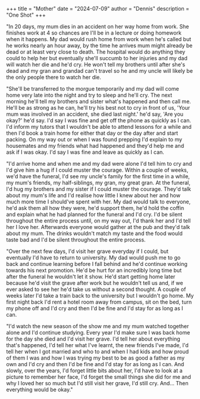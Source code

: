 +++
title = "Mother"
date = "2024-07-09"
author = "Dennis"
description = "One Shot"
+++

"In 20 days, my mum dies in an accident on her way home from work. She finishes work at 4 so chances are I'll be in a lecture or doing homework when it happens. My dad would rush home from work when he's called but he works nearly an hour away, by the time he arrives mum might already be dead or at least very close to death. The hospital would do anything they could to help her but eventually she'll succumb to her injuries and my dad will watch her die and he'd cry. He won't tell my brothers until after she's dead and my gran and grandad can't travel so he and my uncle will likely be the only people there to watch her die.

"She'll be transferred to the morgue temporarily and my dad will come home very late into the night and try to sleep and he'll cry. The next morning he'll tell my brothers and sister what's happened and then call me. He'll be as strong as he can, he'll try his best not to cry in front of us, 'Your mum was involved in an accident, she died last night.' he'd say, 'Are you okay?' he'd say. I'd say I was fine and get off the phone as quickly as I can. I'd inform my tutors that I wouldn't be able to attend lessons for a while and then I'd book a train home for either that day or the day after and start packing. On my way out or when I was found prepping I'd explain to my housemates and my friends what had happened and they'd help me and ask if I was okay. I'd say I was fine and leave as quickly as I can.

"I'd arrive home and when me and my dad were alone I'd tell him to cry and I'd give him a hug if I could muster the courage. Within a couple of weeks, we'd have the funeral, I'd see my uncle's family for the first time in a while, my mum's friends, my half-siblings, my gran, my great gran. At the funeral, I'd hug my brothers and my sister if I could muster the courage. They'd talk about my mum's life and I'd realise how little I knew about her and how much more time I should've spent with her. My dad would talk to everyone, he'd ask them all how they were, he'd support them, he'd hold the coffin and explain what he had planned for the funeral and I'd cry. I'd be silent throughout the entire process until, on my way out, I'd thank her and I'd tell her I love her. Afterwards everyone would gather at the pub and they'd talk about my mum. The drinks wouldn't match my taste and the food would taste bad and I'd be silent throughout the entire process.

"Over the next few days, I'd visit her grave everyday if I could, but eventually I'd have to return to university. My dad would push me to go back and continue learning before I fall behind and he'd continue working towards his next promotion. He'd be hurt for an incredibly long time but after the funeral he wouldn't let it show. He'd start getting home later because he'd visit the grave after work but he wouldn't tell us and, if we ever asked to see her he'd take us without a second thought. A couple of weeks later I'd take a train back to the university but I wouldn't go home. My first night back I'd rent a hotel room away from campus, sit on the bed, turn my phone off and I'd cry and then I'd be fine and I'd stay for as long as I can.

"I'd watch the new season of the show me and my mum watched together alone and I'd continue studying. Every year I'd make sure I was back home for the day she died and I'd visit her grave. I'd tell her about everything that's happened, I'd tell her what I've learnt, the new friends I've made, I'd tell her when I got married and who to and when I had kids and how proud of them I was and how I was trying my best to be as good a father as my own and I'd cry and then I'd be fine and I'd stay for as long as I can. And slowly, over the years, I'd forget little bits about her, I'd have to look at a picture to remember her face, I'd forget the small things she did for me and why I loved her so much but I'd still visit her grave, I'd still cry. And... Then everything would be okay."